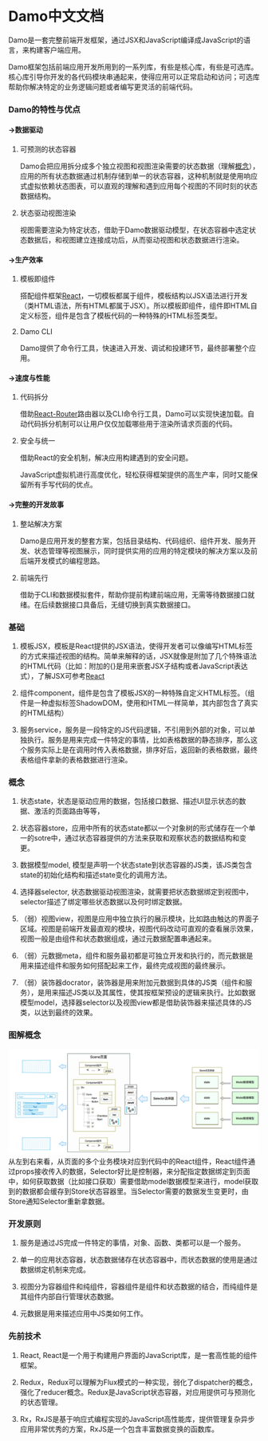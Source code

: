 # Damo中文文档

Damo是一套完整前端开发框架，通过JSX和JavaScript编译成JavaScript的语言，来构建客户端应用。

Damo框架包括前端应用开发所用到的一系列库，有些是核心库，有些是可选库。核心库引导你开发的各代码模块串通起来，使得应用可以正常启动和访问；可选库帮助你解决特定的业务逻辑问题或者编写更灵活的前端代码。

### Damo的特性与优点

#### →数据驱动

1. 可预测的状态容器

   Damo会把应用拆分成多个独立视图和视图渲染需要的状态数据（理解[概念](#概念)），应用的所有状态数据通过机制存储到单一的状态容器，这种机制就是使用响应式虚拟依赖状态图表，可以直观的理解和遇到应用每个视图的不同时刻的状态数据结构。

2. 状态驱动视图渲染

   视图需要渲染为特定状态，借助于Damo数据驱动模型，在状态容器中选定状态数据后，和视图建立连接成功后，从而驱动视图和状态数据进行渲染。

#### →生产效率

1. 模板即组件

   搭配组件框架[React](http://www.runoob.com/react/react-tutorial.html)，一切模板都属于组件，模板结构以JSX语法进行开发（类HTML语法，所有HTML都属于JSX）。所以模板即组件，组件即HTML自定义标签，组件是包含了模板代码的一种特殊的HTML标签类型。

2. Damo CLI

   Damo提供了命令行工具，快速进入开发、调试和投建环节，最终部署整个应用。

#### →速度与性能

1. 代码拆分

   借助[React-Router](http://react-guide.github.io/react-router-cn/docs/API.html)路由器以及CLI命令行工具，Damo可以实现快速加载。自动代码拆分机制可以让用户仅仅加载哪些用于渲染所请求页面的代码。

2. 安全与统一

   借助React的安全机制，解决应用构建遇到的安全问题。

   JavaScript虚拟机进行高度优化，轻松获得框架提供的高生产率，同时又能保留所有手写代码的优点。

#### →完整的开发故事

1. 整站解决方案

   Damo是应用开发的整套方案，包括目录结构、代码组织、组件开发、服务开发、状态管理等视图展示，同时提供实用的应用的特定模块的解决方案以及前后端开发模式的编程思路。

2. 前端先行

   借助于CLI和数据模拟套件，帮助你提前构建前端应用，无需等待数据接口就绪。在后续数据接口具备后，无缝切换到真实数据接口。

### 基础

1. 模板JSX，模板是React提供的JSX语法，使得开发者可以像编写HTML标签的方式来描述视图的结构。简单来解释的话，JSX就像是附加了几个特殊语法的HTML代码（比如：附加的{}是用来嵌套JSX子结构或者JavaScript表达式），了解JSX可参考[React](http://www.runoob.com/react/react-tutorial.html)

2. 组件component，组件是包含了模板JSX的一种特殊自定义HTML标签。（组件是一种虚拟标签ShadowDOM，使用和HTML一样简单，其内部包含了真实的HTML结构）

3. 服务service，服务是一段特定的JS代码逻辑，不引用到外部的对象，可以单独执行。服务是用来完成一件特定的事情，比如表格数据的静态排序，那么这个服务实际上是在调用时传入表格数据，排序好后，返回新的表格数据，最终表格组件拿新的表格数据进行渲染。

### 概念

1. 状态state，状态是驱动应用的数据，包括接口数据、描述UI显示状态的数据、激活的页面路由等等，

2. 状态容器store，应用中所有的状态state都以一个对象树的形式储存在一个单一的sotre中，通过状态容器提供的方法来获取和观察状态的数据结构和变更。

3. 数据模型model, 模型是声明一个状态state到状态容器的JS类，该JS类包含state的初始化结构和描述state变化的调用方法。

4. 选择器selector, 状态数据驱动视图渲染，就需要把状态数据绑定到视图中，selector描述了绑定哪些状态数据以及何时绑定数据。

5. （弱）视图view，视图是应用中独立执行的展示模块，比如路由触达的界面子区域。视图是前端开发最直观的模块，视图代码改动可直观的查看展示效果，视图一般是由组件和状态数据组成，通过元数据配置串通起来。

6. （弱）元数据meta，组件和服务最初都是可独立开发和执行的，而元数据是用来描述组件和服务如何搭配起来工作，最终完成视图的最终展示。

7. （弱）装饰器docrator，装饰器是用来附加元数据到具体的JS类（组件和服务），是用来描述JS类以及其属性，使其按框架预设的逻辑来执行。比如数据模型model，选择器selector以及视图view都是借助装饰器来描述具体的JS类，以达到最终的效果。

### 图解概念

![](/assets/todolist-process.png)从左到右来看，从页面的多个业务模块对应到代码中的React组件，React组件通过props接收传入的数据，Selector好比是控制器，来分配指定数据绑定到页面中，如何获取数据（比如接口获取）需要借助model数据模型来进行，model获取到的数据都会缓存到Store状态容器里。当Selector需要的数据发生变更时，由Store通知Selector重新拿数据。

### 开发原则

1. 服务是通过JS完成一件特定的事情，对象、函数、类都可以是一个服务。

2. 单一的应用状态容器，状态数据储存在状态容器中，而状态数据的使用是通过数据绑定机制来完成。

3. 视图分为容器组件和纯组件，容器组件是组件和状态数据的结合，而纯组件是其组件内部自行管理状态数据。

4. 元数据是用来描述应用中JS类如何工作。

### 先前技术

1. React, React是一个用于构建用户界面的JavaScript库，是一套高性能的组件框架。

2. Redux，Redux可以理解为Flux模式的一种实现，弱化了dispatcher的概念，强化了reducer概念。Redux是JavaScript状态容器，对应用提供可与预测化的状态管理。

3. Rx，RxJS是基于响应式编程实现的JavaScript高性能库，提供管理复杂异步应用非常优秀的方案，RxJS是一个包含丰富数据变换的函数库。



